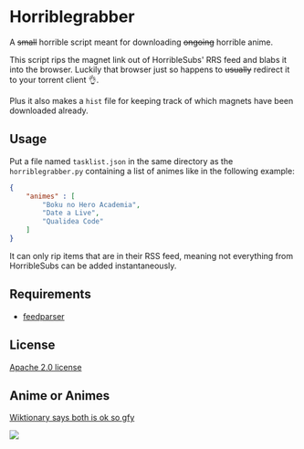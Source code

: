 Horriblegrabber
===============

A ~~small~~ horrible script meant for downloading ~~ongoing~~ horrible anime.

This script rips the magnet link out of HorribleSubs' RRS feed and blabs it into the browser. Luckily that browser just so happens to ~~usually~~ redirect it to your torrent client :ok_hand:.

Plus it also makes a `hist` file for keeping track of which magnets have been downloaded already.

## Usage
Put a file named `tasklist.json` in the same directory as the `horriblegrabber.py` containing a list of animes like in the following example:
```json
{
    "animes" : [
        "Boku no Hero Academia",
        "Date a Live",
        "Qualidea Code"
    ]
}
```

It can only rip items that are in their RSS feed, meaning not everything from HorribleSubs can be added instantaneously.

## Requirements
* [feedparser](https://pypi.python.org/pypi/feedparser)

## License
[Apache 2.0 license](LICENSE)

## Anime or Animes
[Wiktionary says both is ok so gfy](https://en.wiktionary.org/wiki/anime#Noun)

[![](http://www.reactiongifs.com/r/bth.gif)](https://en.wiktionary.org/wiki/anime#Noun)